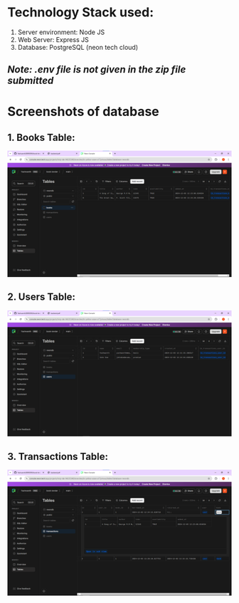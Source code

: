 # Technology Stack used:
1. Server environment: Node JS
2. Web Server: Express JS
3. Database: PostgreSQL (neon tech cloud)
## *Note: .env file is not given in the zip file submitted*
# Screenshots of database
## 1. Books Table:
![books_table](./neon_sql_screenshots/books_table.png)
## 2. Users Table:
![users_table](./neon_sql_screenshots/users_table.png)
## 3. Transactions Table:
![transactions_table](./neon_sql_screenshots/transactions_table.png)
